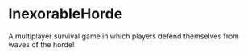 # InexorableHorde
A multiplayer survival game in which players defend themselves from waves of the horde!
